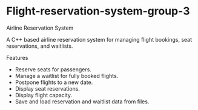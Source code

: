 # Flight-reservation-system-group-3
Airline Reservation System

A C++ based airline reservation system for managing flight bookings, seat reservations, and waitlists.

 Features

* Reserve seats for passengers.
* Manage a waitlist for fully booked flights.
* Postpone flights to a new date.
* Display seat reservations.
* Display flight capacity.
* Save and load reservation and waitlist data from files.
